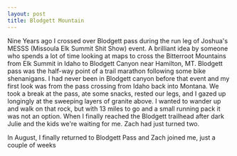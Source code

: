 ```yaml
---
layout: post
title: Blodgett Mountain
---
```

Nine Years ago I crossed over Blodgett pass during the run leg of Joshua's MESSS (Missoula Elk Summit Shit Show) event. A brilliant idea by someone who spends a lot of time looking at maps to cross the Bitterroot Mountains from Elk Summit in Idaho to Blodgett Canyon near Hamilton, MT. Blodgett pass was the half-way point of a trail marathon following some bike shenanigans. I had never been in Blodgett canyon before that event and my first look was from the pass crossing from Idaho back into Montana. We took a break at the pass, ate some snacks, rested our legs, and I gazed up longingly at the sweeping layers of granite above. I wanted to wander up and walk on that rock, but with 13 miles to go and a small running pack it was not an option. When I finally reached the Blodgett trailhead after dark Julie and the kids we're waiting for me. Zach had just turned two.

In August, I finally returned to Blodgett Pass and Zach joined me, just a couple of weeks

